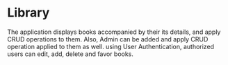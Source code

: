 # Library
The application displays books accompanied by their its details, and apply CRUD operations to them. Also, Admin can be added and apply CRUD operation applied to them as well. using User Authentication, authorized users can edit, add, delete and favor books. 
